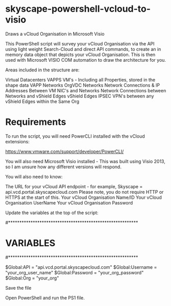 # skyscape-powershell-vcloud-to-visio
Draws a vCloud Organisation in Microsoft Visio

This PowerShell script will survey your vCloud Organisation via the API using light weight Search-Cloud and direct API commands, to create an in memory data object that depicts your vCloud Organisation. This is then used with Microsoft VISIO COM automation to draw the architecture for you.

Areas included in the structure are:

Virtual Datacenters
VAPPS
VM's - Including all Properties, stored in the shape data
VAPP Networks
OrgVDC Networks
Network Connections & IP Addresses Between VM NIC's and Networks
Network Connections between Networks and vShield Edges
vShield Edges
IPSEC VPN's between any vShield Edges within the Same Org

# Requirements

To run the script, you will need PowerCLI installed with the vCloud extensions:

https://www.vmware.com/support/developer/PowerCLI/

You will also need Microsoft Visio installed - This was built using Visio 2013, so I am unsure how any different versions will respond.

You will also need to know:

The URL for your vCloud API endpoint - for example, Skyscape = api.vcd.portal.skyscapecloud.com
Please note, you do not require HTTP or HTTPS at the start of this.
Your vCloud Organisation Name/ID
Your vCloud Organisation UserName
Your vCloud Organisation Password

Update the variables at the top of the script:

#**********************************************************
# VARIABLES
#**********************************************************


$Global:API = "api.vcd.portal.skyscapecloud.com"
$Global:Username = "your_org_user_name"
$Global:Password = "your_org_password"
$Global:Org = "your_org"

Save the file

Open PowerShell and run the PS1 file.
